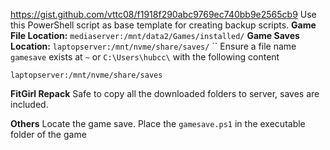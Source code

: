 https://gist.github.com/vttc08/f1918f290abc9769ec740bb9e2565cb9
Use this PowerShell script as base template for creating backup scripts.
**Game File Location:** `mediaserver:/mnt/data2/Games/installed/`
**Game Saves Location:** `laptopserver:/mnt/nvme/share/saves/` ``
Ensure a file name `gamesave` exists at `~` or `C:\Users\hubcc\` with the following content
```
laptopserver:/mnt/nvme/share/saves
```

**FitGirl Repack**
Safe to copy all the downloaded folders to server, saves are included.

**Others**
Locate the game save.
Place the `gamesave.ps1` in the executable folder of the game